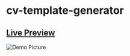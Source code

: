 # cv-template-generator

## [Live Preview](https://yari-dewalt.github.io/cv-template-generator/)
![Demo Picture](./src/assets/resume.png)
